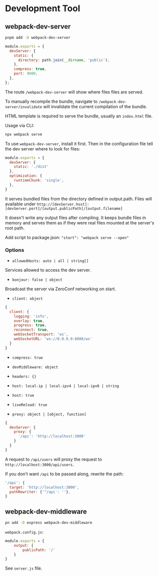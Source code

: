 # Development Tool

## webpack-dev-server

```sh
pnpm add -D webpack-dev-server
```

```js
module.exports = {
  devServer: {
    static: {
      directory: path.join(__dirname, 'public'),
    },
    compress: true,
    port: 9000,
  },
};
```

The route `/webpack-dev-server` will show where files files are served.

To manually recompile the bundle, navigate to `/webpack-dev-server/invalidate` will invalidate the current compilation of the bundle.

HTML template is required to serve the bundle, usually an `index.html` file.

Usage via CLI:

```sh
npx webpack serve
```

To use `webpack-dev-server`, install it first. Then in the configuration file tell the dev server where to look for files:

```js
module.exports = {
  devServer: {
    static: './dist'
  },
  optimization: {
    runtimeChunk: 'single',
  },
}
```

It serves bundled files from the directory defined in output.path. Files will available under `http://[devServer.host]:[devServer.port]/[output.publicPath]/[output.filename]`

It doesn't write any output files after compiling. It keeps bundle files in memory and serves them as if they were real files mounted at the server's root path.

Add script to package.json: `"start": "webpack serve --open"`

### Options

* `allowedHosts: auto | all | string[]`

Services allowed to access the dev server.

* `bonjour: false | object`

Broadcast the server via ZeroConf networking on start.

* `client: object`

```js
{
  client: {
    logging: 'info',
    overlay: true,
    progress: true,
    reconnect: true,
    webSocketTransport: 'ws',
    webSocketURL: 'ws://0.0.0.0:8080/ws'
  }
}
```

* `compress: true`

* `devMiddleware: object`

* `headers: {}`

* `host: local-ip | local-ipv4 | local-ipv6 | string`

* `host: true`

* `liveReload: true`

* `proxy: object | [object, function]`

```js
{
  devServer: {
    proxy: {
      '/api': 'http://localhost:3000'
    }
  }
}
```

A request to `/api/users` will proxy the request to `http://localhost:3000/api/users`.

If you don't want `/api` to be passed along, rewrite the path:

```js
'/api': {
  target: 'http://localhost:3000',
  pathRewriter: {'^/api': ''},
}
```

## webpack-dev-middleware

```sh
pn add -D express webpack-dev-middleware
```

`webpack.config.js`:

```js
module.exports = {
    output: {
        publicPath: '/'
    }
}
```

See `server.js` file.
